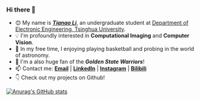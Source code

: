 ### Hi there 👋

<!--
**Lukeli0425/Lukeli0425** is a ✨ _special_ ✨ repository because its `README.md` (this file) appears on your GitHub profile.

Here are some ideas to get you started:

- 🔭 I’m currently working on ...
- 🌱 I’m currently learning ...
- 👯 I’m looking to collaborate on ...
- 🤔 I’m looking for help with ...
- 💬 Ask me about ...
- 📫 How to reach me: ...
- 😄 Pronouns: ...
- ⚡ Fun fact: ...
-->

- 😊 My name is [***Tianao Li***](https://lukeli0425.github.io), an undergraduate student at [Department of Electronic Engineering, Tsinghua University](https://www.ee.tsinghua.edu.cn/en/). 
- 💡 I'm profoundly interested in **Computational Imaging** and **Computer Vision**.
- 🔭 In my free time, I enjoying playing basketball and probing in the world of astronomy.
- 🏀 I'm a also huge fan of the ***Golden State Warriors***!
- 📫 Contact me: [**Email**](mailto:lta19@mails.tsinghua.edu.cn) | [**LinkedIn**](https://www.linkedin.com/in/tianao-li-596997227/) | [**Instagram**](https://www.instagram.com/bouncyluke/) | [**Bilibili**](https://space.bilibili.com/94808364)
- 👇 Check out my projects on Github!

[![Anurag's GitHub stats](https://github-readme-stats.vercel.app/api?username=Lukeli0425&count_private=true&show_icons=true)](https://github.com/anuraghazra/github-readme-stats)
